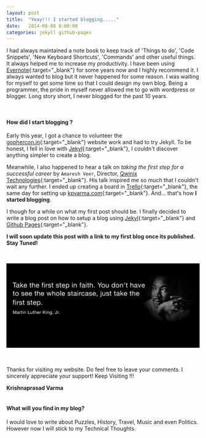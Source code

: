 ```yaml
---
layout: post
title:  "Yeay!!! I started blogging....."
date:   2014-08-08 8:00:00
categories: jekyll github-pages
---
```


I had always maintained a note book to keep track of 'Things to do', 'Code Snippets', 'New Keyboard Shortcuts', 'Commands' and other useful things. It always helped me to increase my productivity. I have been using [Evernote][evernote]{:target="_blank"} for some years now and I highly recommend it. I always wanted to blog but it never happened for some reason. I was waiting for myself to get some time so that I could design my own blog. Being a programmer, the pride in myself never allowed me to go with wordpress or blogger. Long story short, I never blogged for the past 10 years.

<br/>

#### How did I start blogging ? ####

Early this year, I got a chance to volunteer the [gophercon.in][gophercon]{:target="_blank"} website work and had to try Jekyll. To be honest, I fell in love with [Jekyl][jekyll]{:target="_blank"}, I couldn't discover anything simpler to create a blog.

Meanwhile, I also happened to hear a talk on *taking the first step for a successful career* by `Amaresh Veer`, Director, [Qwinix Technologies][qwinix]{:target="_blank"}. His talk inspired me so much that I couldn't wait any further. I ended up creating a board in [Trello][trello]{:target="_blank"}, the same day for setting up [kpvarma.com][kpvarma]{:target="_blank"}. And... that's how **I started blogging**.

I though for a while on what my first post should be. I finally decided to write a blog post on how to setup a blog using [Jekyl][jekyll]{:target="_blank"} and [Github Pages][github-pages]{:target="_blank"}.

**I will soon update this post with a link to my first blog once its published. Stay Tuned!**

<br/>

<!-- To Read My First Blog [Click Here]( { % post_url 2014-08-09-how-to-build-a-blog-in-30-minutes % } ) -->

![Take your First Step](/assets/images/yeay-i-started-blogging/first-step.jpg)

<br/>

Thanks for visiting my website. Do feel free to leave your comments. I sincerely appreciate your support! Keep Visiting !!!

<div class="pull-right"><strong>Krishnaprasad Varma</strong></div>
<div class="clearfix"></div>

<br/>

<div class="tips tips-blue">
  <h4>What will you find in my blog?</h4>
  <p>I would love to write about Puzzles, History, Travel, Music and even Politics. However now I will stick to my Technical Thoughts.</p>
</div>

<br/>

[evernote]: https://evernote.com "Remember everything with Evernote, Skitch and our other great apps"
[gophercon]: https://gophercon.in "The official site of GopherConIndia. A Go programming language conference in India."
[qwinix]: http://qwinixtech.com "Qwinix Technologies - Innovative End to End IT Solutions for your Business"
[kpvarma]: http://kpvarma.com "kpvarma.com - My Thoughts"
[trello]: http://trello.com
[jekyll]: http://jekyllrb.com
[github-pages]: https://pages.github.com/